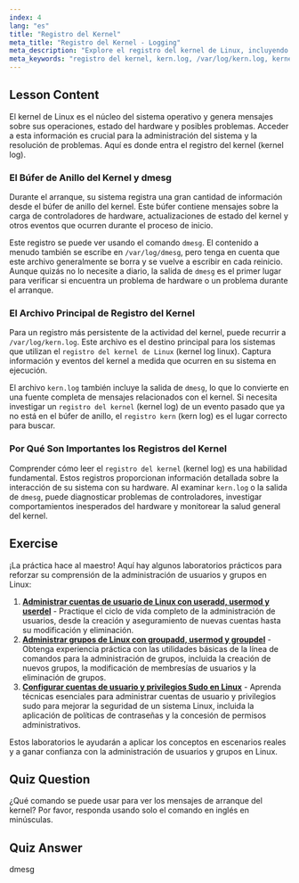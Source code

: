```yaml
---
index: 4
lang: "es"
title: "Registro del Kernel"
meta_title: "Registro del Kernel - Logging"
meta_description: "Explore el registro del kernel de Linux, incluyendo /var/log/kern.log y dmesg. Aprenda a verificar el registro kern para mensajes de arranque, información de controladores de hardware y solucionar problemas del sistema. Una guía sobre los archivos de registro del kernel de Linux."
meta_keywords: "registro del kernel, kern.log, /var/log/kern.log, kernel log linux, registro kern, dmesg, registro linux, mensajes de arranque, eventos del kernel"
---
```


## Lesson Content

El kernel de Linux es el núcleo del sistema operativo y genera mensajes sobre sus operaciones, estado del hardware y posibles problemas. Acceder a esta información es crucial para la administración del sistema y la resolución de problemas. Aquí es donde entra el registro del kernel (kernel log).

### El Búfer de Anillo del Kernel y dmesg

Durante el arranque, su sistema registra una gran cantidad de información desde el búfer de anillo del kernel. Este búfer contiene mensajes sobre la carga de controladores de hardware, actualizaciones de estado del kernel y otros eventos que ocurren durante el proceso de inicio.

Este registro se puede ver usando el comando `dmesg`. El contenido a menudo también se escribe en `/var/log/dmesg`, pero tenga en cuenta que este archivo generalmente se borra y se vuelve a escribir en cada reinicio. Aunque quizás no lo necesite a diario, la salida de `dmesg` es el primer lugar para verificar si encuentra un problema de hardware o un problema durante el arranque.

### El Archivo Principal de Registro del Kernel

Para un registro más persistente de la actividad del kernel, puede recurrir a `/var/log/kern.log`. Este archivo es el destino principal para los sistemas que utilizan el `registro del kernel de Linux` (kernel log linux). Captura información y eventos del kernel a medida que ocurren en su sistema en ejecución.

El archivo `kern.log` también incluye la salida de `dmesg`, lo que lo convierte en una fuente completa de mensajes relacionados con el kernel. Si necesita investigar un `registro del kernel` (kernel log) de un evento pasado que ya no está en el búfer de anillo, el `registro kern` (kern log) es el lugar correcto para buscar.

### Por Qué Son Importantes los Registros del Kernel

Comprender cómo leer el `registro del kernel` (kernel log) es una habilidad fundamental. Estos registros proporcionan información detallada sobre la interacción de su sistema con su hardware. Al examinar `kern.log` o la salida de `dmesg`, puede diagnosticar problemas de controladores, investigar comportamientos inesperados del hardware y monitorear la salud general del kernel.

## Exercise

¡La práctica hace al maestro! Aquí hay algunos laboratorios prácticos para reforzar su comprensión de la administración de usuarios y grupos en Linux:

1. **[Administrar cuentas de usuario de Linux con useradd, usermod y userdel](https://labex.io/es/labs/comptia-manage-linux-user-accounts-with-useradd-usermod-and-userdel-590837)** - Practique el ciclo de vida completo de la administración de usuarios, desde la creación y aseguramiento de nuevas cuentas hasta su modificación y eliminación.
2. **[Administrar grupos de Linux con groupadd, usermod y groupdel](https://labex.io/es/labs/comptia-manage-linux-groups-with-groupadd-usermod-and-groupdel-590836)** - Obtenga experiencia práctica con las utilidades básicas de la línea de comandos para la administración de grupos, incluida la creación de nuevos grupos, la modificación de membresías de usuarios y la eliminación de grupos.
3. **[Configurar cuentas de usuario y privilegios Sudo en Linux](https://labex.io/es/labs/comptia-configure-user-accounts-and-sudo-privileges-in-linux-590856)** - Aprenda técnicas esenciales para administrar cuentas de usuario y privilegios sudo para mejorar la seguridad de un sistema Linux, incluida la aplicación de políticas de contraseñas y la concesión de permisos administrativos.

Estos laboratorios le ayudarán a aplicar los conceptos en escenarios reales y a ganar confianza con la administración de usuarios y grupos en Linux.

## Quiz Question

¿Qué comando se puede usar para ver los mensajes de arranque del kernel? Por favor, responda usando solo el comando en inglés en minúsculas.

## Quiz Answer

dmesg

